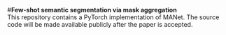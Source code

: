 #__Few-shot semantic segmentation via mask aggregation__<br />
This repository contains a PyTorch implementation of MANet. The source code will be made available publicly after the paper is accepted.
